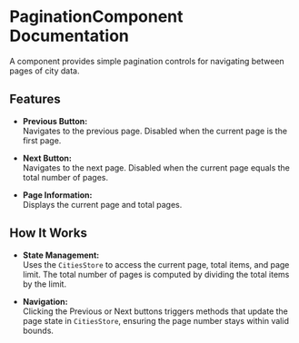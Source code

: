 # PaginationComponent Documentation

A component provides simple pagination controls for navigating between pages of city data.

## Features

- **Previous Button:**  
  Navigates to the previous page. Disabled when the current page is the first page.

- **Next Button:**  
  Navigates to the next page. Disabled when the current page equals the total number of pages.

- **Page Information:**  
  Displays the current page and total pages.

## How It Works

- **State Management:**  
  Uses the `CitiesStore` to access the current page, total items, and page limit. The total number of pages is computed by dividing the total items by the limit.

- **Navigation:**  
  Clicking the Previous or Next buttons triggers methods that update the page state in `CitiesStore`, ensuring the page number stays within valid bounds.
